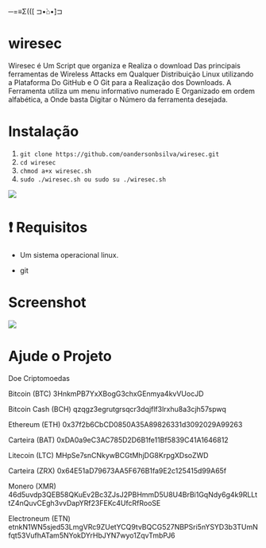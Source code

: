 ─=≡Σ(([ ⊐•̀⌂•́]⊐

# wiresec 

Wiresec é Um Script que organiza e Realiza o download Das principais ferramentas de Wireless Attacks em Qualquer Distribuição Linux utilizando a Plataforma Do GitHub e O Git para a Realização dos Downloads. A Ferramenta utiliza um menu informativo numerado E Organizado em ordem alfabética, a Onde basta Digitar o Número da ferramenta desejada.

# Instalação

<ol>
<li><code>git clone https://github.com/oandersonbsilva/wiresec.git</code></li>
<li><code>cd wiresec </code></li>
<li><code>chmod a+x wiresec.sh</code></li>
<li><code>sudo ./wiresec.sh ou sudo su ./wiresec.sh</code></li>
</ol>
<img src="https://raw.githubusercontent.com/oandersonbsilva/wiresec/master/banner.png">

# :exclamation: Requisitos

<ul>
<li>
<p>Um sistema operacional linux.</p>
</li>
<li>
<p>git
</p>
</li>
</ul>

# Screenshot

<img src="https://raw.githubusercontent.com/oandersonbsilva/wiresec/master/imagem.png">

# Ajude o Projeto 

Doe Criptomoedas 

Bitcoin  (BTC) 3HnkmPB7YxXBogG3chxGEnmya4kvVUocJD

Bitcoin Cash (BCH) qzqgz3egrutgrsqcr3dqjflf3lrxhu8a3cjh57spwq

Ethereum (ETH) 0x37f2b6CbCD0850A35A89826331d3092029A99263

Carteira (BAT) 0xDA0a9eC3AC785D2D6B1fe11Bf5839C41A1646812

Litecoin (LTC) MHpSe7snCNkywBCGtMhjDG8KrpgXDsoZWD

Carteira (ZRX) 0x64E51aD79673AA5F676B1fa9E2c125415d99A65f

Monero   (XMR) 46d5uvdp3QEB58QKuEv2Bc3ZJsJ2PBHmmD5U8U4BrBi1GqNdy6g4k9RLLttZ4nQuvCEgh3vvDapYRf23FEKc4UfcRfRooSE

Electroneum (ETN) etnkN1WN5sjed53LmgVRc9ZUetYCQ9tvBQCG527NBPSri5nYSYD3b3TUmNfqt53VufhATam5NYokDYrHbJYN7wyo1ZqvTmbPJ6



